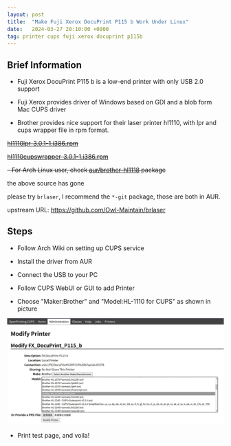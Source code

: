 ```yaml
---
layout: post
title:  "Make Fuji Xerox DocuPrint P115 b Work Under Linux"
date:   2024-03-27 20:10:00 +0800
tag: printer cups fuji xerox docuprint p115b
---
```


## Brief Information

- Fuji Xerox DocuPrint P115 b is a low-end printer with only USB 2.0 support

- Fuji Xerox provides driver of Windows based on GDI and a blob form Mac CUPS driver

- Brother provides nice support for their laser printer hl1110, with lpr and cups wrapper file in rpm format.

~~[hl1110lpr-3.0.1-1.i386.rpm](http://www.brother.com/pub/bsc/linux/dlf/hl1110lpr-3.0.1-1.i386.rpm)~~

~~[hl1110cupswrapper-3.0.1-1.i386.rpm](http://www.brother.com/pub/bsc/linux/dlf/hl1110cupswrapper-3.0.1-1.i386.rpm)~~

~~- For Arch Linux user, check [aur/brother-hl1118](https://aur.archlinux.org/packages/brother-hl1118) package~~

the above source has gone

please try `brlaser`, I recommend the `*-git` package, those are both in AUR.

upstream URL: https://github.com/Owl-Maintain/brlaser

## Steps

- Follow Arch Wiki on setting up CUPS service

- Install the driver from AUR

- Connect the USB to your PC

- Follow CUPS WebUI or GUI to add Printer

- Choose "Maker:Brother" and "Model:HL-1110 for CUPS" as shown in picture

![fx-docuprint-p115b-cups](/assets/fx-docuprint-p115b-cups.jpg)

- Print test page, and voila!
